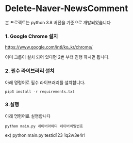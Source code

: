# Delete-Naver-NewsComment

본 프로젝트는 python 3.8 버전을 기준으로 개발되었습니다

### 1. Google Chrome 설치

https://www.google.com/intl/ko_kr/chrome/

이미 크롬이 설치 되어 있다면 2번 부터 진행 하시면 됩니다.

### 2. 필수 라이브러리 설치

아래 명령어로 필수 라이브러리를 설치합니다.

    pip3 install -r requirements.txt


### 3.실행
아래 명령어로 실행합니다

    python main.py 네이버아이디 네이버비밀번호

ex) python main.py testid123 1q2w3e4r!

